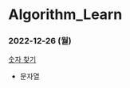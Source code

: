 # Algorithm_Learn
### 2022-12-26 (월)
[숫자 찾기](https://school.programmers.co.kr/learn/courses/30/lessons/120904)
- 문자열
